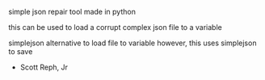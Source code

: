 simple json repair tool made in python

this can be used to load a corrupt complex json file to a variable

simplejson alternative to load file to variable
however, this uses simplejson to save


- Scott Reph, Jr